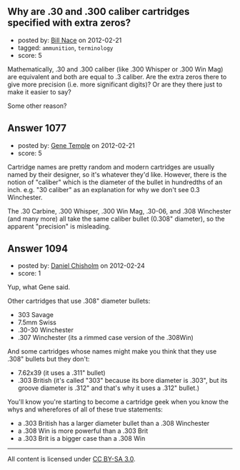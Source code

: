 ## Why are .30 and .300 caliber cartridges specified with extra zeros?

- posted by: [Bill Nace](https://stackexchange.com/users/-1/205-bill-nace) on 2012-02-21
- tagged: `ammunition`, `terminology`
- score: 5

Mathematically, .30 and .300 caliber (like .300 Whisper or .300 Win Mag) are equivalent and both are equal to .3 caliber.  Are the extra zeros there to give more precision (i.e. more significant digits)?  Or are they there just to make it easier to say?  

Some other reason?


## Answer 1077

- posted by: [Gene Temple](https://stackexchange.com/users/-1/254-gene-temple) on 2012-02-21
- score: 5

Cartridge names are pretty random and modern cartridges are usually named by their designer, so it's whatever they'd like.  However, there is the notion of "caliber" which is the diameter of the bullet in hundredths of an inch. e.g. "30 caliber" as an explanation for why we don't see 0.3 Winchester.  

The .30 Carbine, .300 Whisper, .300 Win Mag, .30-06, and .308 Winchester (and many more) all take the same caliber bullet (0.308" diameter), so the apparent "precision" is misleading.  


## Answer 1094

- posted by: [Daniel Chisholm](https://stackexchange.com/users/-1/36-daniel-chisholm) on 2012-02-24
- score: 1

Yup, what Gene said.

Other cartridges that use .308" diameter bullets:

 - 303 Savage
 - 7.5mm Swiss
 - .30-30 Winchester
 - .307 Winchester (its a rimmed case version of the .308Win)

And some cartridges whose names might make you think that they use .308" bullets but they don't:

 - 7.62x39 (it uses a .311" bullet)
 - .303 British (it's called "303" because its bore diameter is .303", but its groove diameter is .312" and that's why it uses a .312" bullet.)


You'll know you're starting to become a cartridge geek when you know the whys and wherefores of all of these true statements:

 - a .303 British has a larger diameter bullet than a .308 Winchester
 - a .308 Win is more powerful than a .303 Brit
 - a .303 Brit is a bigger case than a .308 Win



---

All content is licensed under [CC BY-SA 3.0](https://creativecommons.org/licenses/by-sa/3.0/).
